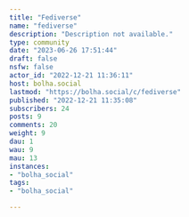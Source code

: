 ```yaml
---
title: "Fediverse" 
name: "fediverse"
description: "Description not available."
type: community
date: "2023-06-26 17:51:44"
draft: false
nsfw: false
actor_id: "2022-12-21 11:36:11"
host: bolha.social
lastmod: "https://bolha.social/c/fediverse"
published: "2022-12-21 11:35:08"
subscribers: 24
posts: 9
comments: 20
weight: 9
dau: 1
wau: 9
mau: 13
instances:
- "bolha_social"
tags: 
- "bolha_social"

---
```

